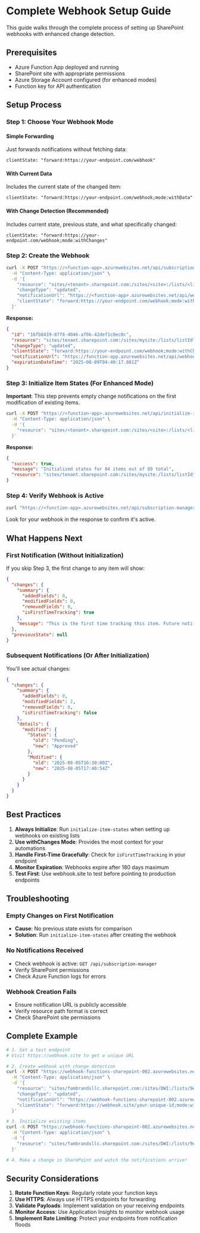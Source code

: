# Complete Webhook Setup Guide

This guide walks through the complete process of setting up SharePoint webhooks with enhanced change detection.

## Prerequisites

- Azure Function App deployed and running
- SharePoint site with appropriate permissions
- Azure Storage Account configured (for enhanced modes)
- Function key for API authentication

## Setup Process

### Step 1: Choose Your Webhook Mode

#### Simple Forwarding
Just forwards notifications without fetching data:
```
clientState: "forward:https://your-endpoint.com/webhook"
```

#### With Current Data
Includes the current state of the changed item:
```
clientState: "forward:https://your-endpoint.com/webhook;mode:withData"
```

#### With Change Detection (Recommended)
Includes current state, previous state, and what specifically changed:
```
clientState: "forward:https://your-endpoint.com/webhook;mode:withChanges"
```

### Step 2: Create the Webhook

```bash
curl -X POST "https://<function-app>.azurewebsites.net/api/subscription-manager?code=<key>" \
  -H "Content-Type: application/json" \
  -d '{
    "resource": "sites/<tenant>.sharepoint.com:/sites/<site>:/lists/<listId>",
    "changeType": "updated",
    "notificationUrl": "https://<function-app>.azurewebsites.net/api/webhook-handler",
    "clientState": "forward:https://your-endpoint.com/webhook;mode:withChanges"
  }'
```

**Response:**
```json
{
  "id": "16fb8419-87f8-4046-af0b-42def1c0ec0c",
  "resource": "sites/tenant.sharepoint.com:/sites/mysite:/lists/listId",
  "changeType": "updated",
  "clientState": "forward:https://your-endpoint.com/webhook;mode:withChanges",
  "notificationUrl": "https://function-app.azurewebsites.net/api/webhook-handler",
  "expirationDateTime": "2025-08-09T04:40:17.081Z"
}
```

### Step 3: Initialize Item States (For Enhanced Mode)

**Important**: This step prevents empty change notifications on the first modification of existing items.

```bash
curl -X POST "https://<function-app>.azurewebsites.net/api/initialize-item-states?code=<key>" \
  -H "Content-Type: application/json" \
  -d '{
    "resource": "sites/<tenant>.sharepoint.com:/sites/<site>:/lists/<listId>"
  }'
```

**Response:**
```json
{
  "success": true,
  "message": "Initialized states for 84 items out of 89 total",
  "resource": "sites/tenant.sharepoint.com:/sites/mysite:/lists/listId"
}
```

### Step 4: Verify Webhook is Active

```bash
curl "https://<function-app>.azurewebsites.net/api/subscription-manager?code=<key>"
```

Look for your webhook in the response to confirm it's active.

## What Happens Next

### First Notification (Without Initialization)
If you skip Step 3, the first change to any item will show:
```json
{
  "changes": {
    "summary": {
      "addedFields": 0,
      "modifiedFields": 0,
      "removedFields": 0,
      "isFirstTimeTracking": true
    },
    "message": "This is the first time tracking this item. Future notifications will show specific changes."
  },
  "previousState": null
}
```

### Subsequent Notifications (Or After Initialization)
You'll see actual changes:
```json
{
  "changes": {
    "summary": {
      "addedFields": 0,
      "modifiedFields": 2,
      "removedFields": 0,
      "isFirstTimeTracking": false
    },
    "details": {
      "modified": {
        "Status": {
          "old": "Pending",
          "new": "Approved"
        },
        "Modified": {
          "old": "2025-08-05T16:30:00Z",
          "new": "2025-08-05T17:40:54Z"
        }
      }
    }
  }
}
```

## Best Practices

1. **Always Initialize**: Run `initialize-item-states` when setting up webhooks on existing lists
2. **Use withChanges Mode**: Provides the most context for your automations
3. **Handle First-Time Gracefully**: Check for `isFirstTimeTracking` in your endpoint
4. **Monitor Expiration**: Webhooks expire after 180 days maximum
5. **Test First**: Use webhook.site to test before pointing to production endpoints

## Troubleshooting

### Empty Changes on First Notification
- **Cause**: No previous state exists for comparison
- **Solution**: Run `initialize-item-states` after creating the webhook

### No Notifications Received
- Check webhook is active: `GET /api/subscription-manager`
- Verify SharePoint permissions
- Check Azure Function logs for errors

### Webhook Creation Fails
- Ensure notification URL is publicly accessible
- Verify resource path format is correct
- Check SharePoint site permissions

## Complete Example

```bash
# 1. Get a test endpoint
# Visit https://webhook.site to get a unique URL

# 2. Create webhook with change detection
curl -X POST "https://webhook-functions-sharepoint-002.azurewebsites.net/api/subscription-manager?code=<key>" \
  -H "Content-Type: application/json" \
  -d '{
    "resource": "sites/fambrandsllc.sharepoint.com:/sites/DWI:/lists/9e35f709-48be-4995-8b28-79730ad12b89",
    "changeType": "updated",
    "notificationUrl": "https://webhook-functions-sharepoint-002.azurewebsites.net/api/webhook-handler",
    "clientState": "forward:https://webhook.site/your-unique-id;mode:withChanges"
  }'

# 3. Initialize existing items
curl -X POST "https://webhook-functions-sharepoint-002.azurewebsites.net/api/initialize-item-states?code=<key>" \
  -H "Content-Type: application/json" \
  -d '{
    "resource": "sites/fambrandsllc.sharepoint.com:/sites/DWI:/lists/9e35f709-48be-4995-8b28-79730ad12b89"
  }'

# 4. Make a change in SharePoint and watch the notifications arrive!
```

## Security Considerations

1. **Rotate Function Keys**: Regularly rotate your function keys
2. **Use HTTPS**: Always use HTTPS endpoints for forwarding
3. **Validate Payloads**: Implement validation on your receiving endpoints
4. **Monitor Access**: Use Application Insights to monitor webhook usage
5. **Implement Rate Limiting**: Protect your endpoints from notification floods
